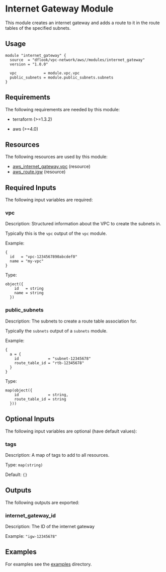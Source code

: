 # Internet Gateway Module

This module creates an internet gateway and adds a route to it in the route tables of the specified subnets.

## Usage

```hcl
module "internet_gateway" {
  source  = "dflook/vpc-network/aws//modules/internet_gateway"
  version = "1.0.0"

  vpc            = module.vpc.vpc
  public_subnets = module.public_subnets.subnets
}
```

<!-- BEGIN_TF_DOCS -->
## Requirements

The following requirements are needed by this module:

- terraform (>=1.3.2)

- aws (>=4.0)

## Resources

The following resources are used by this module:

- [aws_internet_gateway.vpc](https://registry.terraform.io/providers/hashicorp/aws/latest/docs/resources/internet_gateway) (resource)
- [aws_route.igw](https://registry.terraform.io/providers/hashicorp/aws/latest/docs/resources/route) (resource)

## Required Inputs

The following input variables are required:

### vpc

Description: Structured information about the VPC to create the subnets in.

Typically this is the `vpc` output of the `vpc` module.

Example:
```
{
  id   = "vpc-1234567890abcdef0"
  name = "my-vpc"
}
```

Type:

```hcl
object({
    id   = string
    name = string
  })
```

### public\_subnets

Description: The subnets to create a route table association for.

Typically the `subnets` output of a `subnets` module.

Example:
```
{
  a = {
    id             = "subnet-12345678"
    route_table_id = "rtb-12345678"
  }
}
```

Type:

```hcl
map(object({
    id             = string,
    route_table_id = string
  }))
```

## Optional Inputs

The following input variables are optional (have default values):

### tags

Description: A map of tags to add to all resources.

Type: `map(string)`

Default: `{}`

## Outputs

The following outputs are exported:

### internet\_gateway\_id

Description: The ID of the internet gateway

Example: `"igw-12345678"`
<!-- END_TF_DOCS -->

## Examples

For examples see the [examples](https://github.com/dflook/terraform-aws-vpc-network/tree/main/examples) directory.